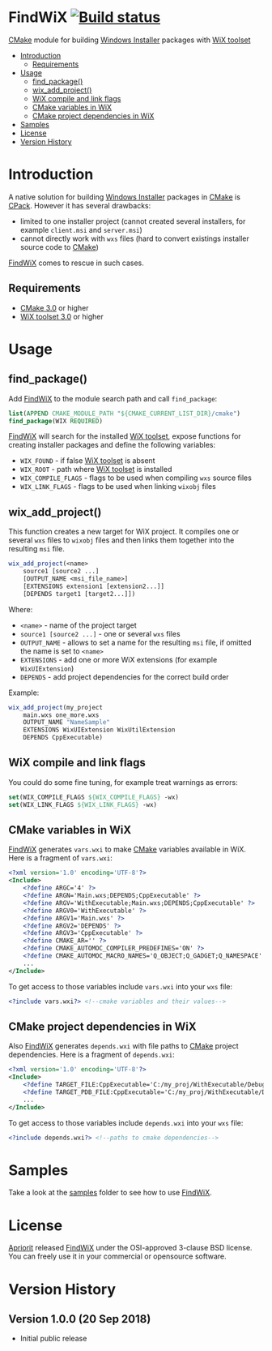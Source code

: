 # FindWiX [![Build status](https://ci.appveyor.com/api/projects/status/ixogwlydnlf0vl2b?svg=true)](https://ci.appveyor.com/project/apriorit/findwix)

[CMake](https://cmake.org) module for building [Windows Installer](https://en.wikipedia.org/wiki/Windows_Installer) packages with [WiX toolset](http://wixtoolset.org)
* [Introduction](#introduction)
  * [Requirements](#requirements)
* [Usage](#usage)
  * [find_package()](#find_package)
  * [wix_add_project()](#wix_add_project)
  * [WiX compile and link flags](#wix-compile-and-link-flags)
  * [CMake variables in WiX](#cmake-variables-in-wix)
  * [CMake project dependencies in WiX](#cmake-project-dependencies-in-wix)
* [Samples](#samples) 
* [License](#license) 
* [Version History](#version-history)

# Introduction
A native solution for building [Windows Installer](https://en.wikipedia.org/wiki/Windows_Installer) packages in [CMake](https://cmake.org) is [CPack](https://cmake.org/cmake/help/v3.0/module/CPack.html). However it has several drawbacks:
- limited to one installer project (cannot created several installers, for example `client.msi` and `server.msi`)
- cannot directly work with `wxs` files (hard to convert existings installer source code to [CMake](https://cmake.org))

[FindWiX](https://github.com/apriorit/FindWiX) comes to rescue in such cases.

## Requirements
- [CMake 3.0](https://cmake.org/download/) or higher
- [WiX toolset 3.0](http://wixtoolset.org/releases/) or higher

# Usage
## find_package()
Add [FindWiX](https://github.com/apriorit/FindWiX) to the module search path and call `find_package`:
```cmake
list(APPEND CMAKE_MODULE_PATH "${CMAKE_CURRENT_LIST_DIR}/cmake")
find_package(WIX REQUIRED)
```
[FindWiX](https://github.com/apriorit/FindWiX) will search for the installed [WiX toolset](http://wixtoolset.org), expose functions for creating installer packages and define the following variables:
- `WIX_FOUND` - if false [WiX toolset](http://wixtoolset.org) is absent
- `WIX_ROOT` - path where [WiX toolset](http://wixtoolset.org) is installed
- `WIX_COMPILE_FLAGS` - flags to be used when compiling `wxs` source files
- `WIX_LINK_FLAGS` - flags to be used when linking `wixobj` files

## wix_add_project()
This function creates a new target for WiX project. It compiles one or several `wxs` files to `wixobj` files and then links them together into the resulting `msi` file.

```cmake
wix_add_project(<name>
    source1 [source2 ...]
    [OUTPUT_NAME <msi_file_name>]
    [EXTENSIONS extension1 [extension2...]]
    [DEPENDS target1 [target2...]])
```

Where:
- `<name>` - name of the project target
- `source1 [source2 ...]` - one or several `wxs` files
- `OUTPUT_NAME` - allows to set a name for the resulting `msi` file, if omitted the name is set to `<name>`
- `EXTENSIONS` - add one or more WiX extensions (for example `WixUIExtension`)
- `DEPENDS` - add project dependencies for the correct build order
  
Example:
```cmake
wix_add_project(my_project 
    main.wxs one_more.wxs 
    OUTPUT_NAME "NameSample" 
    EXTENSIONS WixUIExtension WixUtilExtension
    DEPENDS CppExecutable)
```

## WiX compile and link flags
You could do some fine tuning, for example treat warnings as errors:
```cmake
set(WIX_COMPILE_FLAGS ${WIX_COMPILE_FLAGS} -wx)
set(WIX_LINK_FLAGS ${WIX_LINK_FLAGS} -wx)
```

## CMake variables in WiX
[FindWiX](https://github.com/apriorit/FindWiX) generates `vars.wxi` to make [CMake](https://cmake.org) variables available in WiX. Here is a fragment of `vars.wxi`:
```xml
<?xml version='1.0' encoding='UTF-8'?>
<Include>
    <?define ARGC='4' ?>
    <?define ARGN='Main.wxs;DEPENDS;CppExecutable' ?>
    <?define ARGV='WithExecutable;Main.wxs;DEPENDS;CppExecutable' ?>
    <?define ARGV0='WithExecutable' ?>
    <?define ARGV1='Main.wxs' ?>
    <?define ARGV2='DEPENDS' ?>
    <?define ARGV3='CppExecutable' ?>
    <?define CMAKE_AR='' ?>
    <?define CMAKE_AUTOMOC_COMPILER_PREDEFINES='ON' ?>
    <?define CMAKE_AUTOMOC_MACRO_NAMES='Q_OBJECT;Q_GADGET;Q_NAMESPACE' ?>
    ...
</Include>
```
To get access to those variables include `vars.wxi` into your `wxs` file:
```xml
<?include vars.wxi?> <!--cmake variables and their values-->
```

## CMake project dependencies in WiX
Also [FindWiX](https://github.com/apriorit/FindWiX) generates `depends.wxi` with file paths to [CMake](https://cmake.org) project dependencies. Here is a fragment of `depends.wxi`:
```xml
<?xml version='1.0' encoding='UTF-8'?>
<Include>
    <?define TARGET_FILE:CppExecutable='C:/my_proj/WithExecutable/Debug/CppExecutable.exe' ?>
    <?define TARGET_PDB_FILE:CppExecutable='C:/my_proj/WithExecutable/Debug/CppExecutable.pdb' ?>
    ...
</Include>
```
To get access to those variables include `depends.wxi` into your `wxs` file:
```xml
<?include depends.wxi?> <!--paths to cmake dependencies-->
```

# Samples 
Take a look at the [samples](samples/) folder to see how to use [FindWiX](https://github.com/apriorit/FindWiX).

# License
[Apriorit](http://www.apriorit.com/) released [FindWiX](https://github.com/apriorit/FindWiX) under the OSI-approved 3-clause BSD license. You can freely use it in your commercial or opensource software.

# Version History

## Version 1.0.0 (20 Sep 2018)
- Initial public release
